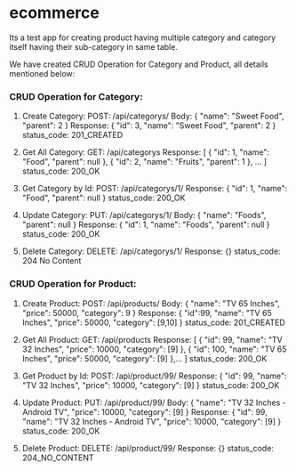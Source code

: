 # ecommerce
Its a test app for creating product having multiple category and category itself having their sub-category in same table.

We have created CRUD Operation for Category and Product, all details mentioned below:


### CRUD Operation for Category:
1. Create Category:
POST: /api/categorys/
Body: {
        "name": "Sweet Food",
        "parent": 2
    }
Response: {
        "id": 3,
        "name": "Sweet Food",
        "parent": 2
    }
status_code: 201_CREATED


2. Get All Category:
GET: /api/categorys
Response: [
    {
        "id": 1,
        "name": "Food",
        "parent": null
    },
    {
        "id": 2,
        "name": "Fruits",
        "parent": 1
    },
    ...
    ]
status_code: 200_OK


3. Get Category by Id:
POST: /api/categorys/1/
Response: {
        "id": 1,
        "name": "Food",
        "parent": null
    }
status_code: 200_OK


4. Update Category:
PUT: /api/categorys/1/
Body: {
    "name": "Foods",
    "parent": null
}
Response: {
        "id": 1,
        "name": "Foods",
        "parent": null
    }
status_code: 200_OK

5. Delete Category:
DELETE: /api/categorys/1/
Response: {}
status_code: 204 No Content


### CRUD Operation for Product:
1. Create Product:
POST: /api/products/
Body: {
    "name": "TV 65 Inches",
    "price": 50000,
    "category": 9
}
Response: {
    "id":99,
    "name": "TV 65 Inches",
    "price": 50000,
    "category": [9,10]
}
status_code: 201_CREATED


2. Get All Product:
GET: /api/products
Response: [
    {
        "id": 99,
        "name": "TV 32 Inches",
        "price": 10000,
        "category": [9]
    },
    {
        "id": 100,
        "name": "TV 65 Inches",
        "price": 50000,
        "category": [9]
    },...
    ]
status_code: 200_OK


3. Get Product by Id:
POST: /api/product/99/
Response: {
        "id": 99,
        "name": "TV 32 Inches",
        "price": 10000,
        "category": [9]
    }
status_code: 200_OK


4. Update Product:
PUT: /api/product/99/
Body:     {
    "name": "TV 32 Inches - Android TV",
    "price": 10000,
    "category": [9]
}
Response: {
        "id": 99,
        "name": "TV 32 Inches - Android TV",
        "price": 10000,
        "category": [9]
    }
status_code: 200_OK


5. Delete Product:
DELETE: /api/product/99/
Response: {}
status_code: 204_NO_CONTENT
